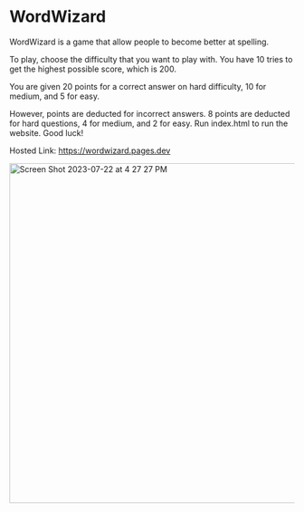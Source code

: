 # WordWizard
WordWizard is a game that allow people to become better at spelling.

To play, choose the difficulty that you want to play with. You have 10 tries to get the highest possible score, which is 200. 

You are given 20 points for a correct answer on hard difficulty, 10 for medium, and 5 for easy. 

However, points are deducted for incorrect answers. 8 points are deducted for hard questions, 4 for medium, and 2 for easy. Run index.html to run the website. Good luck!

Hosted Link: https://wordwizard.pages.dev

<img width="600" alt="Screen Shot 2023-07-22 at 4 27 27 PM" src="https://github.com/arunjo5/WordWizard/assets/136642643/8c73ebd4-987b-4567-9364-993e828c24d0">
